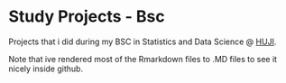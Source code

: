 # Study Projects - Bsc

Projects that i did during my BSC in Statistics and Data Science @ [HUJI](https://stat.huji.ac.il/).


Note that ive rendered most of the Rmarkdown files to .MD files to see it nicely inside github.
